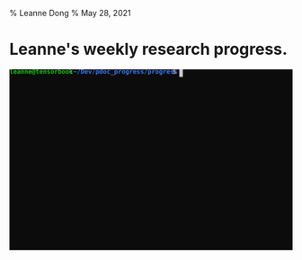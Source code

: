 % Leanne Dong
% May 28, 2021

# Leanne's weekly research progress.

![Example](./docs/termtosvg_pgmazh0w.svg)





